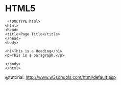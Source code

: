 # HTML5

```
 <!DOCTYPE html>
<html>
<head>
<title>Page Title</title>
</head>
<body>

<h1>This is a Heading</h1>
<p>This is a paragraph.</p>

</body>
</html> 
```

@tutorial: http://www.w3schools.com/html/default.asp
